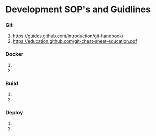 # Development SOP's and Guidlines

### Git
1. https://guides.github.com/introduction/git-handbook/
1. https://education.github.com/git-cheat-sheet-education.pdf

### Docker 
1. 
1. 

### Build
1. 
1. 

### Deploy
1. 
1. 


